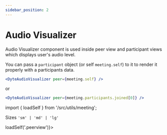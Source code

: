 ```yaml
---
sidebar_position: 2
---
```


# Audio Visualizer

Audio Visualizer component is used inside peer view and participant views which displays user's audio level.

You can pass a `participant` object (or self `meeting.self`) to it to render it properly with a participants data.


```jsx
<DyteAudioVisualizer peer={meeting.self} />
```

or 

```jsx
<DyteAudioVisualizer peer={meeting.participants.joined[0]} />
```

import { loadSelf } from '/src/utils/meeting';

Sizes `'sm' | 'md' | 'lg'`

<div className="ui-preview space-x-4" ref={() => loadSelf('.peerview')}>
    <dyte-audio-visualizer class="peerview" size="sm" />
    <dyte-audio-visualizer class="peerview" size="md" />
    <dyte-audio-visualizer class="peerview" size="lg" />
</div>
